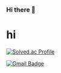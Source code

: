 ### Hi there 👋
# hi
<!--
**GwakJaehui/GwakJaehui** is a ✨ _special_ ✨ repository because its `README.md` (this file) appears on your GitHub profile.

Here are some ideas to get you started:

- 🔭 I’m currently working on ...
- 🌱 I’m currently learning ...
- 👯 I’m looking to collaborate on ...
- 🤔 I’m looking for help with ...
- 💬 Ask me about ...
- 📫 How to reach me: ...
- 😄 Pronouns: ...
- ⚡ Fun fact: ...
-->
[![Solved.ac Profile](http://mazassumnida.wtf/api/v2/generate_badge?boj=wogml651)](https://solved.ac/wogml651/)

[![Gmail Badge](https://img.shields.io/badge/Gmail-d14836?style=flat-square&logo=Gmail&logoColor=white&link=mailto:jaehui0922@gmail.com)](mailto:jaehui0922@gmail.com)
